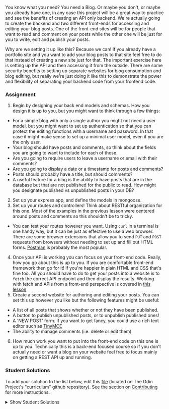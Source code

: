 You know what you need? You need a Blog. Or maybe you don't, or maybe you already have one, in any case this project will be a great way to practice and see the benefits of creating an API only backend. We're actually going to create the backend and _two_ different front-ends for accessing and editing your blog posts. One of the front-end sites will be for people that want to read and comment on your posts while the other one will be just for you to write, edit and publish your posts. 

Why are we setting it up like this? Because we can! If you already have a portfolio site and you want to add your blog posts to that site feel free to do that instead of creating a new site just for that. The important exercise here is setting up the API and then accessing it from the outside. There are some security benefits to setting up separate websites for blog consumption and blog editing, but really we're just doing it like this to demonstrate the power and flexibility of separating your backend code from your frontend code.

### Assignment

<div class="lesson-content__panel" markdown="1">

1. Begin by designing your back end models and schemas. How you design it is up to you, but you might want to think through a few things:
  - For a simple blog with only a single author you might not need a user model, but you might want to set up authentication so that you can protect the editing functions with a username and password. In that case it might make sense to set up a minimal user model, even if you are the only user. 
  - Your blog should have posts and comments, so think about the fields you are going to want to include for each of those. 
  - Are you going to require users to leave a username or email with their comments? 
  - Are you going to display a date or a timestamp for posts and comments? 
  - Posts should probably have a title, but should comments?
  - A useful feature for a blog is the ability to have posts that are in the database but that are not published for the public to read. How might you designate published vs unpublished posts in your DB?
2. Set up your express app, and define the models in mongoose.
3. Set up your routes and controllers!  Think about RESTful organization for this one.  Most of the examples in the previous lesson were centered around posts and comments so this shouldn't be to tricky.
  - You can test your routes however you want. Using `curl` in a terminal is one handy way, but it can be just as effective to use a web browser.  There are some browser extensions that allow you to send `PUT` and `POST` requests from browsers without needing to set up and fill out HTML forms. [Postman](https://chrome.google.com/webstore/detail/postman/fhbjgbiflinjbdggehcddcbncdddomop) is probably the most popular.
4. Once your API is working you can focus on your front-end code. Really, how you go about this is up to you.  If you are comfortable front-end framework then go for it! If you're happier in plain HTML and CSS that's fine too. All you should have to do to get your posts into a website is to `fetch` the correct API endpoint and then display the results.  Working with fetch and APIs from a front-end perspective is covered in [this lesson](https://www.theodinproject.com/courses/javascript/lessons/working-with-apis) 
5. Create a second website for authoring and editing your posts. You can set this up however you like but the following features might be useful:
  - A list of all posts that shows whether or not they have been published.
  - A button to publish unpublished posts, or to unpublish published ones!
  - A 'NEW POST' form. If you want to get fancy, you could use a rich text editor such as [TinyMCE](https://www.tiny.cloud/docs/quick-start/)
  - The ability to manage comments (i.e. delete or edit them)
6. How much work you want to put into the front-end code on this one is up to you.  Technically this is a back-end focused course so if you don't actually need or want a blog on your website feel free to focus mainly on getting a REST API up and running.
</div>

### Student Solutions
To add your solution to the list below, edit this [file](https://github.com/TheOdinProject/curriculum/blob/master/nodeJS/APIs/Blog-Project.md) (located on The Odin Project's "curriculum" github repository). See the section on [Contributing](http://github.com/TheOdinProject/curriculum/blob/master/contributing.md) for more instructions.

<details markdown="block">
  <summary> Show Student Solutions </summary>

- Add your solution below this line!
* [Igorashs's solution](https://github.com/igorashs/blog-api) - [Posts View Demo](https://igorashs.github.io/react-blog-view) - [Posts View Repo](https://github.com/igorashs/react-blog-view) - [Posts Admin Demo](https://igorashs.github.io/react-blog-editor) - [Posts Admin Repo](https://github.com/igorashs/react-blog-editor)
* [Spha's solution](https://github.com/Spha88/blogapi) - [Frontend Source Code](https://github.com/Spha88/blogapi-front-end) - [View in Browser](https://mynodejsapiblog.herokuapp.com/) - [API Documentation](https://myblogapi.herokuapp.com/)
* [Daniel's solution](https://github.com/Daniel5040/Blog) - [Admin Frontend](https://bagged-keener-22540.herokuapp.com/) - [Reader Frontend](https://immense-scrubland-37414.herokuapp.com/)
* [Julio's solution](https://github.com/julio22b/blog-api) - [Admin Frontend in Browser](https://julio22b.github.io/blog-admin-frontend/log-in) - [Users Frontend in Browser](https://julio22b.github.io/blog-frontend/home)
* [tracy2811's Solution](https://github.com/tracy2811/blog-api)
* [Eljoey's Solution](https://github.com/eljoey/Blog-Api) - [Blog Site](https://jh-blog.netlify.com/)
* [Barry Sweeney's Solution](https://github.com/barrysweeney/BarrysBlog) - [Admin Frontend](https://upbeat-neumann-61c68c.netlify.app/) - [Reader Frontend](https://jolly-torvalds-e76ec6.netlify.app/) - [Backend API](https://sheltered-peak-99436.herokuapp.com/articles)
* [ranmaru22's Solution](https://github.com/ranmaru22/blog-api) - [Live Preview](https://nervous-blackwell-fa45eb.netlify.app)

</details>

